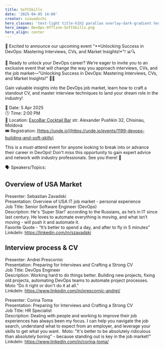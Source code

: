```yaml
---
title: SoftSkills
date: '2025-04-05 14:00'
creator: szavadschi
hero_classes: 'text-light title-h1h2 parallax overlay-dark-gradient hero-large'
hero_image: DevOps-Offline-SoftSkills.png
hero_align: center
---
```


🚀 Excited to announce our upcoming event "**Unlocking Success in DevOps: Mastering Interviews, CVs, and Market Insights!*"! 📊🔍

🚀 Ready to unlock your DevOps career? We’re eager to invite you to an exclusive event that will change the way you approach interviews, CVs, and the job market—"Unlocking Success in DevOps: Mastering Interviews, CVs, and Market Insights!" 🎯💼

Gain valuable insights into the DevOps job market, learn how to craft a standout CV, and master interview techniques to land your dream role in the industry!


📅 Date: 5 Apr 2025  
🕒 Time: 2:00 PM  
📍 Location: [EscoBar Cocktail Bar](https://escobar.md/) str. Alexander Pushkin 32, Chisinau, Moldova  
🎟️ Registration: [https://unde.io](https://unde.io/events/1199-devops-building-and-soft-skills)

This is a must-attend event for anyone looking to break into or advance their career in DevOps! Don't miss this opportunity to gain expert advice and network with industry professionals. See you there! 🙌

🗣 Speakers/Topics:

## Overview of USA Market
Presenter: Sebastian Zavadski  
Presentation: Overview of USA IT job market - personal experience  
Job Title: Senior Software Engineer (DevOps)  
Description: He's 'Super Star!' according to the Russians, as he’s in IT since last century. He loves to automate everything is moving, and what isn’t moving - will push it and automate it.  
Favorite Quote - “It’s better to spend a day, and after to fly in 5 minutes”  
LinkdeIn: https://linkedin.com/in/szavadski

## Interview process & CV
Presenter: Andrei Prescornic  
Presentation: Preparing for Interviews and Crafting a Strong CV  
Job Title: DevOps Engineer  
Description: Working hard to do things better. Building new projects, fixing old projects, automating DevOps teams to automate project processes.  
Moto “Do it right or don't do it at all."  
LinkdeIn: https://www.linkedin.com/in/prescornic-andrei/

Presenter: Corina Toma  
Presentation: Preparing for Interviews and Crafting a Strong CV  
Job Title: HR Specialist  
Description: Dealing with people and working to improve their job experiences has always been my focus. I can help you navigate the job search, understand what to expect from an employer, and leverage your skills to get what you want.  
Moto: "It's better to be absolutely ridiculous than absolutely boring" - because standing out is key in the job market!"  
LinkdeIn: https://www.linkedin.com/in/corina-toma/